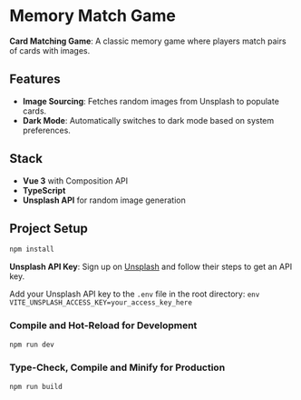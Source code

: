 # Memory Match Game

 **Card Matching Game**: A classic memory game where players match pairs of cards with images.
## Features
- **Image Sourcing**: Fetches random images from Unsplash to populate cards.
- **Dark Mode**: Automatically switches to dark mode based on system preferences.

## Stack

- **Vue 3** with Composition API
- **TypeScript**
- **Unsplash API** for random image generation

## Project Setup

```sh
npm install
```

**Unsplash API Key**: Sign up on [Unsplash](https://unsplash.com/developers) and follow their steps to get an API key.

Add your Unsplash API key to the `.env` file in the root directory:
     ```env
     VITE_UNSPLASH_ACCESS_KEY=your_access_key_here
     ```

### Compile and Hot-Reload for Development

```sh
npm run dev
```

### Type-Check, Compile and Minify for Production

```sh
npm run build
```
